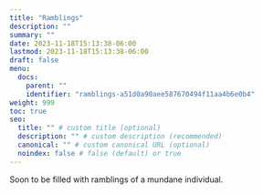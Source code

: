 ```yaml
---
title: "Ramblings"
description: ""
summary: ""
date: 2023-11-18T15:13:38-06:00
lastmod: 2023-11-18T15:13:38-06:00
draft: false
menu:
  docs:
    parent: ""
    identifier: "ramblings-a51d0a90aee587670494f11aa4b6e0b4"
weight: 999
toc: true
seo:
  title: "" # custom title (optional)
  description: "" # custom description (recommended)
  canonical: "" # custom canonical URL (optional)
  noindex: false # false (default) or true
---
```


Soon to be filled with ramblings of a mundane individual.